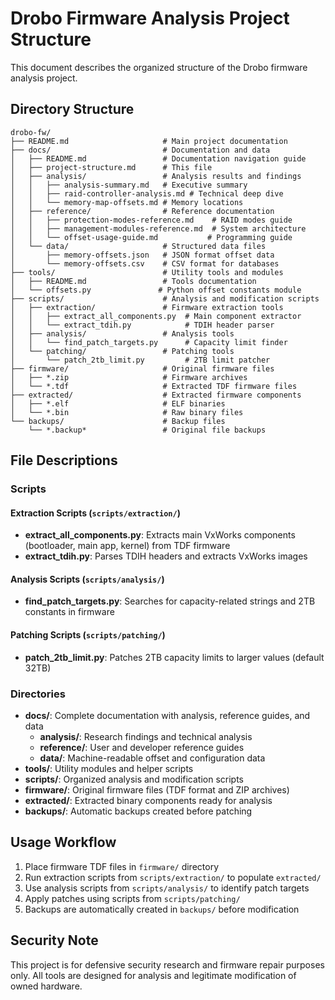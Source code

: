 # Drobo Firmware Analysis Project Structure

This document describes the organized structure of the Drobo firmware analysis project.

## Directory Structure

```
drobo-fw/
├── README.md                     # Main project documentation
├── docs/                         # Documentation and data
│   ├── README.md                 # Documentation navigation guide
│   ├── project-structure.md      # This file
│   ├── analysis/                 # Analysis results and findings
│   │   ├── analysis-summary.md   # Executive summary
│   │   ├── raid-controller-analysis.md # Technical deep dive
│   │   └── memory-map-offsets.md # Memory locations
│   ├── reference/                # Reference documentation
│   │   ├── protection-modes-reference.md    # RAID modes guide
│   │   ├── management-modules-reference.md  # System architecture
│   │   └── offset-usage-guide.md           # Programming guide
│   └── data/                     # Structured data files
│       ├── memory-offsets.json   # JSON format offset data
│       └── memory-offsets.csv    # CSV format for databases
├── tools/                        # Utility tools and modules
│   ├── README.md                 # Tools documentation
│   └── offsets.py               # Python offset constants module
├── scripts/                      # Analysis and modification scripts
│   ├── extraction/               # Firmware extraction tools
│   │   ├── extract_all_components.py  # Main component extractor
│   │   └── extract_tdih.py            # TDIH header parser
│   ├── analysis/                 # Analysis tools
│   │   └── find_patch_targets.py      # Capacity limit finder
│   └── patching/                 # Patching tools
│       └── patch_2tb_limit.py         # 2TB limit patcher
├── firmware/                     # Original firmware files
│   ├── *.zip                     # Firmware archives
│   └── *.tdf                     # Extracted TDF firmware files
├── extracted/                    # Extracted firmware components
│   ├── *.elf                     # ELF binaries
│   └── *.bin                     # Raw binary files
└── backups/                      # Backup files
    └── *.backup*                 # Original file backups
```

## File Descriptions

### Scripts

#### Extraction Scripts (`scripts/extraction/`)
- **extract_all_components.py**: Extracts main VxWorks components (bootloader, main app, kernel) from TDF firmware
- **extract_tdih.py**: Parses TDIH headers and extracts VxWorks images

#### Analysis Scripts (`scripts/analysis/`)
- **find_patch_targets.py**: Searches for capacity-related strings and 2TB constants in firmware

#### Patching Scripts (`scripts/patching/`)
- **patch_2tb_limit.py**: Patches 2TB capacity limits to larger values (default 32TB)

### Directories

- **docs/**: Complete documentation with analysis, reference guides, and data
  - **analysis/**: Research findings and technical analysis
  - **reference/**: User and developer reference guides  
  - **data/**: Machine-readable offset and configuration data
- **tools/**: Utility modules and helper scripts
- **scripts/**: Organized analysis and modification scripts
- **firmware/**: Original firmware files (TDF format and ZIP archives)
- **extracted/**: Extracted binary components ready for analysis
- **backups/**: Automatic backups created before patching

## Usage Workflow

1. Place firmware TDF files in `firmware/` directory
2. Run extraction scripts from `scripts/extraction/` to populate `extracted/`
3. Use analysis scripts from `scripts/analysis/` to identify patch targets
4. Apply patches using scripts from `scripts/patching/`
5. Backups are automatically created in `backups/` before modification

## Security Note

This project is for defensive security research and firmware repair purposes only. All tools are designed for analysis and legitimate modification of owned hardware.